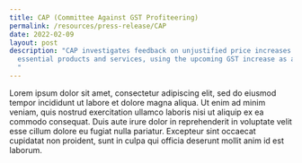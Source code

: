 ```yaml
---
title: CAP (Committee Against GST Profiteering)
permalink: /resources/press-release/CAP
date: 2022-02-09
layout: post
description: "CAP investigates feedback on unjustified price increases of
  essential products and services, using the upcoming GST increase as an excuse.
  "
---
```



Lorem ipsum dolor sit amet, consectetur adipiscing elit, sed do eiusmod tempor incididunt ut labore et dolore magna aliqua. Ut enim ad minim veniam, quis nostrud exercitation ullamco laboris nisi ut aliquip ex ea commodo consequat. Duis aute irure dolor in reprehenderit in voluptate velit esse cillum dolore eu fugiat nulla pariatur. Excepteur sint occaecat cupidatat non proident, sunt in culpa qui officia deserunt mollit anim id est laborum.
